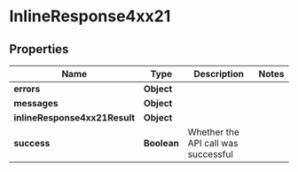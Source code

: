# InlineResponse4xx21

## Properties
Name | Type | Description | Notes
------------ | ------------- | ------------- | -------------
**errors** | **Object** |  | 
**messages** | **Object** |  | 
**inlineResponse4xx21Result** | **Object** |  | 
**success** | **Boolean** | Whether the API call was successful | 
